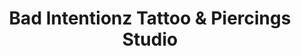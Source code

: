 ---
title: "Bad Intentionz Tattoo & Piercings Studio"
url: /newark/bad-intentionz-tattoo-and-piercings-studio/
shop: tattoo
---